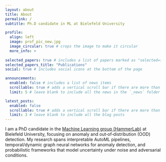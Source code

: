 ```yaml
---
layout: about
title: About
permalink: /
subtitle: Ph.D candidate in ML at Bielefeld University

profile:
  align: left
  image: prof_pic_new.jpg
  image_circular: true # crops the image to make it circular
  more_info: >
   
selected_papers: true # includes a list of papers marked as "selected={true}"
selected_papers_title: "Publications"
social: true # includes social icons at the bottom of the page

announcements:
  enabled: false # includes a list of news items
  scrollable: true # adds a vertical scroll bar if there are more than 3 news items
  limit: 5 # leave blank to include all the news in the `_news` folder

latest_posts:
  enabled: false
  scrollable: true # adds a vertical scroll bar if there are more than 3 new posts items
  limit: 3 # leave blank to include all the blog posts
---
```


I am a PhD candidate in the [Machine Learning group (HammerLab)](https://hammer-lab.techfak.uni-bielefeld.de/) at Bielefeld University, focusing on anomaly and out‑of‑distribution (OOD) detection. My research spans interpretable AutoML pipelines, temporal/dynamic graph neural networks for anomaly detection, and probabilistic frameworks that model uncertainty under noise and adversarial conditions.

<!-- I am a PhD candidate in the HammerLab Machine Learning group at Bielefeld University, with a focus on anomaly/outlier detection and out-of-distribution (OOD) data. My work progresses from interpretable AutoML pipelines, to dynamic graph neural networks for outlier detection, and finally to probabilistic frameworks that capture uncertainty under noise and adversarial settings. -->
